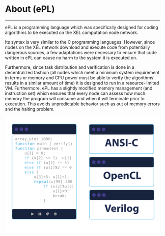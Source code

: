 <!-- TITLE: About Epl -->
<!-- SUBTITLE: A quick summary of About Epl -->

# About (ePL)
-----

ePL is a programming language which was specifically designed for coding algorithms to be executed on the XEL computation node network. 

Its syntax is very similar to the C programming languages. However, since nodes on the XEL network download and execute code from potentially dangerous sources, a few adaptations were necessary to ensure that code written in ePL can cause no harm to the system it is executed on. 

Furthermore, since task distribution and verification is done in a decentralized fashion (all nodes which meet a minimum system requirement in terms or memory and CPU power must be able to verify the algorithms’ results in a similar amount of time) it is designed to run in a resource-limited VM. Furthermore, ePL has a slightly modified memory management (and instruction set) which ensures that every node can assess how much memory the program will consume and when it will terminate prior to execution. This avoids unpredictable behavior such as out of memory errors and the halting problem.

![Undefined](/uploads/epl/undefined.png "ElasticPL (ePL) visualized ")